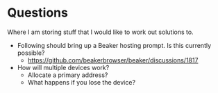 # Questions
Where I am storing stuff that I would like to work out solutions to.

 - Following should bring up a Beaker hosting prompt. Is this currently possible?
	 - https://github.com/beakerbrowser/beaker/discussions/1817
 - How will multiple devices work?
	 - Allocate a primary address?
	 - What happens if you lose the device?
<!--stackedit_data:
eyJoaXN0b3J5IjpbNDY3MjcwNzFdfQ==
-->
